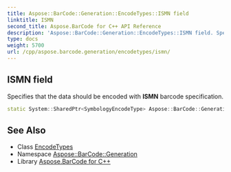 ```yaml
---
title: Aspose::BarCode::Generation::EncodeTypes::ISMN field
linktitle: ISMN
second_title: Aspose.BarCode for C++ API Reference
description: 'Aspose::BarCode::Generation::EncodeTypes::ISMN field. Specifies that the data should be encoded with ISMN barcode specification in C++.'
type: docs
weight: 5700
url: /cpp/aspose.barcode.generation/encodetypes/ismn/
---
```

## ISMN field


Specifies that the data should be encoded with **ISMN** barcode specification.

```cpp
static System::SharedPtr<SymbologyEncodeType> Aspose::BarCode::Generation::EncodeTypes::ISMN
```

## See Also

* Class [EncodeTypes](../)
* Namespace [Aspose::BarCode::Generation](../../)
* Library [Aspose.BarCode for C++](../../../)
